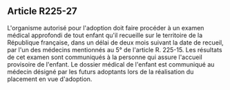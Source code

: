 ## Article R225-27

L'organisme autorisé pour l'adoption doit faire procéder à un examen médical approfondi de tout enfant qu'il
recueille sur le territoire de la République française, dans un délai de deux mois suivant la date de recueil,
par l'un des médecins mentionnés au 5° de l'article R. 225-15. Les résultats de cet examen sont communiqués
à la personne qui assure l'accueil provisoire de l'enfant. Le dossier médical de l'enfant est communiqué au
médecin désigné par les futurs adoptants lors de la réalisation du placement en vue d'adoption.

